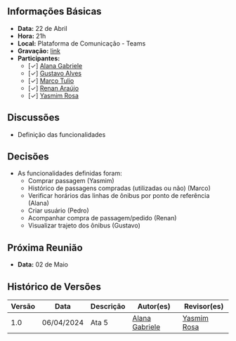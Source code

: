 ## Informações Básicas

- **Data:** 22 de Abril
- **Hora:** 21h
- **Local:** Plataforma de Comunicação - Teams
- **Gravação:** [link](https://unbbr.sharepoint.com/sites/IHC-Grupo888/Documentos%20Compartilhados/General/Recordings/Reuni%C3%A3o%20em%20_General_-20240422_211419-Grava%C3%A7%C3%A3o%20de%20Reuni%C3%A3o.mp4?web=1)
- **Participantes:**
  - [✓] [Alana Gabriele](https://github.com/alanagabriele)
  - [✓] [Gustavo Alves](https://github.com/gustaallves)
  - [✓] [Marco Tulio](https://github.com/MarcoTulioSoares)
  - [✓] [Renan Araújo](https://github.com/renantfm4)
  - [✓] [Yasmim Rosa](https://github.com/yaskisoba)

## Discussões

- ⁠Definição das funcionalidades

## Decisões

- As funcionalidades definidas foram:⁠
  - Comprar passagem (Yasmim)
  - Histórico de passagens compradas (utilizadas ou não) (Marco)
  - Verificar horários das linhas de ônibus por ponto de referência (Alana)
  - Criar usuário (Pedro)
  - Acompanhar compra de passagem/pedido (Renan)
  - Visualizar trajeto dos ônibus (Gustavo)

## Próxima Reunião

- **Data:** 02 de Maio

## Histórico de Versões

| Versão |    Data    | Descrição | Autor(es)                                          | Revisor(es)                                 |
| ------ | :--------: | --------- | -------------------------------------------------- | ------------------------------------------- |
| 1.0    | 06/04/2024 | Ata 5     | [Alana Gabriele](https://github.com/alanagabriele) | [Yasmim Rosa](https://github.com/yaskisoba) |
